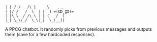 ```
| | / /   /\ |_   _\    ˰ ˰
| |/ /   /  \  | |  ) =(ↀ˳̫ↀ)=
| |\ \  / /\ \ | | (   /  )
|_| \_\/_/  \_\|_|  \_(__)|
```
A PPCG chatbot. It randomly picks from previous messages and outputs them (save for a few hardcoded responses).
